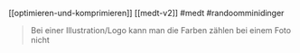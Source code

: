 [[optimieren-und-komprimieren]] [[medt-v2]] #medt #randoomminidinger 

> Bei einer Illustration/Logo kann man die Farben zählen bei einem Foto nicht